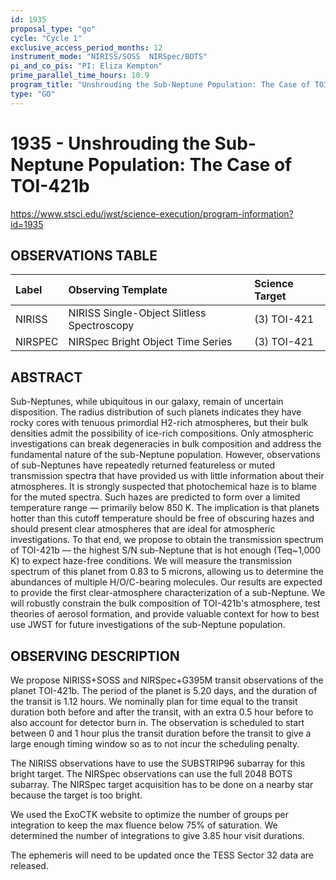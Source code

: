 ```yaml
---
id: 1935
proposal_type: "go"
cycle: "Cycle 1"
exclusive_access_period_months: 12
instrument_mode: "NIRISS/SOSS  NIRSpec/BOTS"
pi_and_co_pis: "PI: Eliza Kempton"
prime_parallel_time_hours: 10.9
program_title: "Unshrouding the Sub-Neptune Population: The Case of TOI-421b"
type: "GO"
---
```

# 1935 - Unshrouding the Sub-Neptune Population: The Case of TOI-421b
https://www.stsci.edu/jwst/science-execution/program-information?id=1935
## OBSERVATIONS TABLE
| Label   | Observing Template                       | Science Target |
| :------ | :--------------------------------------- | :------------- |
| NIRISS  | NIRISS Single-Object Slitless Spectroscopy | (3) TOI-421    |
| NIRSPEC | NIRSpec Bright Object Time Series        | (3) TOI-421    |

## ABSTRACT

Sub-Neptunes, while ubiquitous in our galaxy, remain of uncertain disposition. The radius distribution of such planets indicates they have rocky cores with tenuous primordial H2-rich atmospheres, but their bulk densities admit the possibility of ice-rich compositions. Only atmospheric investigations can break degeneracies in bulk composition and address the fundamental nature of the sub-Neptune population. However, observations of sub-Neptunes have repeatedly returned featureless or muted transmission spectra that have provided us with little information about their atmospheres. It is strongly suspected that photochemical haze is to blame for the muted spectra. Such hazes are predicted to form over a limited temperature range — primarily below 850 K. The implication is that planets hotter than this cutoff temperature should be free of obscuring hazes and should present clear atmospheres that are ideal for atmospheric investigations. To that end, we propose to obtain the transmission spectrum of TOI-421b — the highest S/N sub-Neptune that is hot enough (Teq~1,000 K) to expect haze-free conditions. We will measure the transmission spectrum of this planet from 0.83 to 5 microns, allowing us to determine the abundances of multiple H/O/C-bearing molecules. Our results are expected to provide the first clear-atmosphere characterization of a sub-Neptune. We will robustly constrain the bulk composition of TOI-421b's atmosphere, test theories of aerosol formation, and provide valuable context for how to best use JWST for future investigations of the sub-Neptune population.

## OBSERVING DESCRIPTION

We propose NIRISS+SOSS and NIRSpec+G395M transit observations of the planet TOI-421b. The period of the planet is 5.20 days, and the duration of the transit is 1.12 hours. We nominally plan for time equal to the transit duration both before and after the transit, with an extra 0.5 hour before to also account for detector burn in. The observation is scheduled to start between 0 and 1 hour plus the transit duration before the transit to give a large enough timing window so as to not incur the scheduling penalty.

The NIRISS observations have to use the SUBSTRIP96 subarray for this bright target.
The NIRSpec observations can use the full 2048 BOTS subarray.
The NIRSpec target acquisition has to be done on a nearby star because the target is too bright.

We used the ExoCTK website to optimize the number of groups per integration to keep the max fluence below 75% of saturation. We determined the number of integrations to give 3.85 hour visit durations.

The ephemeris will need to be updated once the TESS Sector 32 data are released.